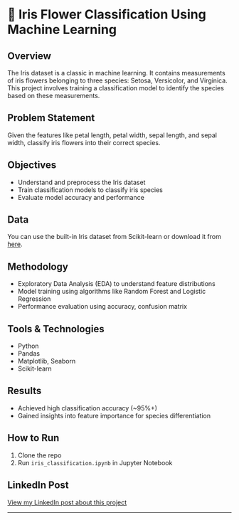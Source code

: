 # 🌸 Iris Flower Classification Using Machine Learning

## Overview  
The Iris dataset is a classic in machine learning. It contains measurements of iris flowers belonging to three species: Setosa, Versicolor, and Virginica. This project involves training a classification model to identify the species based on these measurements.

## Problem Statement  
Given the features like petal length, petal width, sepal length, and sepal width, classify iris flowers into their correct species.

## Objectives  
- Understand and preprocess the Iris dataset  
- Train classification models to classify iris species  
- Evaluate model accuracy and performance

## Data  
You can use the built-in Iris dataset from Scikit-learn or download it from [here](https://archive.ics.uci.edu/ml/datasets/iris).

## Methodology  
- Exploratory Data Analysis (EDA) to understand feature distributions  
- Model training using algorithms like Random Forest and Logistic Regression  
- Performance evaluation using accuracy, confusion matrix

## Tools & Technologies  
- Python  
- Pandas  
- Matplotlib, Seaborn  
- Scikit-learn

## Results  
- Achieved high classification accuracy (~95%+)  
- Gained insights into feature importance for species differentiation

## How to Run  
1. Clone the repo  
2. Run `iris_classification.ipynb` in Jupyter Notebook

## LinkedIn Post  
[View my LinkedIn post about this project](https://www.linkedin.com/in/your-profile-link)

---
